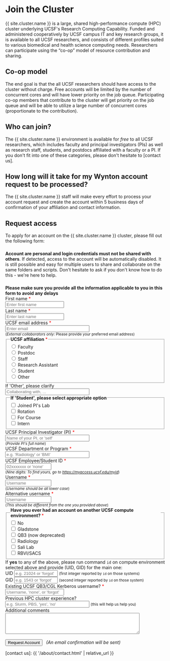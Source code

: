 # Join the Cluster

{{ site.cluster.name }} is a large, shared high-performance compute (HPC) cluster underlying UCSF's Research Computing Capability. Funded and administered cooperatively by UCSF campus IT and key research groups, it is available to all UCSF researchers, and consists of different profiles suited to various biomedical and health science computing needs. Researchers can participate using the “co-op” model of resource contribution and sharing.


## Co-op model

The end goal is that the all UCSF researchers should have access to the cluster without charge.  Free accounts will be limited by the number of concurrent cores and will have lower priority on the job queue.  Participating co-op members that contribute to the cluster will get priority on the job queue and will be able to utilize a large number of concurrent cores (proportionate to the contribution).


## Who can join?

The {{ site.cluster.name }} environment is available for _free_ to all UCSF researchers, which includes faculty and principal investigators (PIs) as well as research staff, students, and postdocs affiliated with a faculty or a PI.  If you don't fit into one of these categories, please don't hesitate to [contact us].


## How long will it take for my Wynton account request to be processed?

The {{ site.cluster.name }} staff will make every effort to process your account request and create the account within 5 business days of confirmation of your affiliation and contact information.


## Request access

To apply for an account on the {{ site.cluster.name }} cluster, please fill out the following form:

<!--

<div class="alert alert-warning" role="alert" style="margin-top: 3ex;">
<strong>Sorry... {{ site.cluster.name }} account requests are temporarily disabled for 10-15 minutes due to a web server upgrade.</strong>
<br><span class="timestamp">March 17, 2021 @ 12:15 PDT</span>
</div>

-->

<div class="alert alert-danger" role="alert" style="margin-top: 3ex">
<strong>Account are personal and login credentials must not be shared with others</strong>. If detected, access to the account will be automatically disabled.  It is still possible and easy for multiple users to share and collaborate on the same folders and scripts.  Don't hesitate to ask if you don't know how to do this - we're here to help.
</div>

<div class="alert alert-danger" role="alert" style="margin-top: 3ex">
<strong>Please make sure you provide all the information applicable to you in this form to avoid any delays</strong>
</div>

<form action="https://hub.wynton.ucsf.edu/cgi-bin/join" method="GET">
 <div class="form-group">
  <label for="given_name">First name</label> <span style="color: red">*</span><br>
  <input type="text" id="given_name" name="given_name" autocomplete="given-name" placeholder="Enter first name" minlength="2" required><br>
 </div>
 
 <div class="form-group">
  <label for="family_name">Last name</label> <span style="color: red">*</span><br>
  <input type="text" id="family_name" name="family_name" autocomplete="family-name" placeholder="Enter last name" minlength="2" required><br>
 </div>
 
 <div class="form-group">
  <label for="email_address">UCSF email address</label> <span style="color: red">*</span><br>
  <input type="email" id="email_address" name="email_address" autocomplete="email" placeholder="Enter email" size="30" required><br>
  <small>(<em>External collaborators only:</em> Please provide your preferred email address)</small>
 </div>
 
 <div class="form-group">
  <fieldset >
   <legend style="border:0;font-size:14px;margin:0"><b>UCSF affiliation</b> <span style="color: red">*</span></legend>
   <input type="radio" id="affiliation_0" name="affiliation" value="Faculty" required>
   <label style="font-weight: normal" for="affiliation_0">Faculty</label><br>
   <input type="radio" id="affiliation_1" name="affiliation" value="Postdoc">
   <label style="font-weight: normal" for="affiliation_1">Postdoc</label><br>
   <input type="radio" id="affiliation_2" name="affiliation" value="Staff">
   <label style="font-weight: normal" for="affiliation_2">Staff</label><br>
   <input type="radio" id="affiliation_3" name="affiliation" value="Research_Assistant">
   <label style="font-weight: normal" for="affiliation_3">Research Assistant</label><br>
   <input type="radio" id="affiliation_4" name="affiliation" value="Student">
   <label style="font-weight: normal" for="affiliation_4">Student</label><br>
   <input type="radio" id="affiliation_5" name="affiliation" value="Other">
   <label style="font-weight: normal" for="affiliation_5">Other</label><br>
  </fieldset>
 </div>

 <div class="form-group">
  <label for="other_desc">If 'Other', please clarify </label><br>
  <input type="text" id="other_desc" name="other_desc" placeholder="Collaborating with, ..." size="30" minlength="2"><br>
 </div>
 
 <div class="form-group">
  <fieldset>
    <legend style="border:0;font-size:14px;margin:0"><b>If 'Student', please select appropriate option</b></legend>
    <input type="checkbox" id="student_desc_0" name="student_desc" value="Joined_PI_Lab">
    <label style="font-weight: normal" for="student_desc_0">Joined PI's Lab</label><br>
    <input type="checkbox" id="student_desc_1" name="student_desc" value="Rotation">
    <label style="font-weight: normal" for="student_desc_1">Rotation</label><br>
    <input type="checkbox" id="student_desc_2" name="student_desc" value="Course">
    <label style="font-weight: normal" for="student_desc_2">For Course</label><br>
    <input type="checkbox" id="student_desc_3" name="student_desc" value="Intern">
    <label style="font-weight: normal" for="student_desc_3">Intern</label><br>
  </fieldset>
 </div>
 
 <div class="form-group">  
  <label for="pi">UCSF Principal Investigator (PI)</label> <span style="color: red">*</span><br>
  <input type="text" id="pi" name="pi" size="30" placeholder="Name of your PI, or 'self'" minlength="2" required><br>
  <small>(<em>Provide PI's full name</em>)</small><br>
 </div>

 <div class="form-group">  
  <label for="dept_program">UCSF Department or Program</label> <span style="color: red">*</span><br>
  <input type="text" id="dept_program" name="dept_program" placeholder="e.g. 'Radiology' or 'BMI'" maxlength="30" size="30" required><br>
 </div>

 <div class="form-group">  
  <label for="ucsf_id">UCSF Employee/Student ID</label> <span style="color: red">*</span><br>
  <input type="text" id="ucsf_id" name="ucsf_id" placeholder="02xxxxxxx or 'none'" pattern="(\d{9}|none)" maxlength="9" size="15" required><br>
  <small>(<em>Nine digits: To find yours, go to <a href="https://myaccess.ucsf.edu/myid">https://myaccess.ucsf.edu/myid</a></em>)</small><br>
 </div>
 
 <div class="form-group">  
  <label for="username">Username</label> <span style="color: red">*</span><br>
  <input type="text" id="username" name="username" pattern="([a-z]{1}[a-z0-9]+)" placeholder="Username" minlength="2" size="15" required><br>
  <small>(<em>Username should be all lower case</em>)</small><br>
 </div>
 
 <div class="form-group">
  <label for="alt_username">Alternative username</label> <span style="color: red">*</span><br>
  <input type="text" id="alt_username" name="alt_username" pattern="([a-z]{1}[a-z0-9]+)" placeholder="Username" minlength="2" size="15" required><br>
  <small>(<em>This should be different from the one you provided above</em>)</small>
 </div>
 
 <div class="form-group">  
  <fieldset>
  <legend style="border:0;font-size:14px;margin:0"><b>Have you ever had an account on another UCSF compute environment? </b><span style="color: red">*</span></legend>
    <input type="checkbox" id="ucsf_compute_environments_0" name="ucsf_compute_environments" value="none">
    <label style="font-weight: normal" for="ucsf_compute_environments_0">No</label><br>
    <input type="checkbox" id="ucsf_compute_environments_1" name="ucsf_compute_environments" value="gladstone">
    <label style="font-weight: normal" for="ucsf_compute_environments_1"> Gladstone</label><br>
    <input type="checkbox" id="ucsf_compute_environments_2" name="ucsf_compute_environments" value="qb3">
    <label style="font-weight: normal" for="ucsf_compute_environments_2"> QB3 (now deprecated)</label><br>
    <input type="checkbox" id="ucsf_compute_environments_3" name="ucsf_compute_environments" value="radiology">
    <label style="font-weight: normal" for="ucsf_compute_environments_3"> Radiology</label><br>
    <input type="checkbox" id="ucsf_compute_environments_4" name="ucsf_compute_environments" value="sali">
    <label style="font-weight: normal" for="ucsf_compute_environments_4"> Sali Lab</label><br>
    <input type="checkbox" id="ucsf_compute_environments_5" name="ucsf_compute_environments" value="rbvi_sacs">
    <label style="font-weight: normal" for="ucsf_compute_environments_5"> RBVI/SACS</label><br>
  </fieldset>
 </div>
 
 <div class="form-group">  
  If <strong>yes</strong> to any of the above, please run command <code>id</code> on compute environment selected above and provide (UID, GID) for the main one:<br>
  <label for="uid">UID</label> <input type="text" id="uid" name="uid" pattern="(\d*|forgot)" placeholder="e.g. 21024 or 'forgot'" maxlength="6" size="14"> <small>(first integer reported by <code>id</code> on those systems)</small><br>
  <label for="gid">GID</label> <input type="text" id="gid" name="gid" pattern="(\d*|forgot)" placeholder="e.g. 1543 or 'forgot'" maxlength="6" size="14"> <small>(second integer reported by <code>id</code> on those system)</small><br>
 </div>

 <div class="form-group">  
  <label for="kerberos_username">Existing UCSF QB3/CGL Kerberos username?</label> <span style="color: red">*</span><br>
  <input type="text" id="kerberos_username" name="kerberos_username" pattern="([A-Za-z]{1}[A-Za-z0-9]+|none|forgot)" placeholder="Username, 'none', or 'forgot'" minlength="4" size="20" required><br>
 </div>
 
 <div class="form-group">  
  <label for="hpc_experience">Previous HPC cluster experience?</label><br>
  <input type="text" id="hpc_experience" name="hpc_experience" placeholder="e.g. Slurm, PBS, 'yes', 'no'" minlength="2" size="30">
  <small>(this will help us help you)</small>
  <br>
 </div>
 
 <div class="form-group">  
  <label for="comment">Additional comments</label><br>
  <textarea type="text" id="comment" name="comment" maxlength="512" rows="4" cols="50"></textarea><br>
 </div>

  <br>
  <button type="submit" onclick="save_form()" class="btn btn-primary">Request Account</button> &nbsp; <em>(An email confirmation will be sent)</em>
</form>


<script>
function load_form() {
  var names;
  var name;
  var value;
  var obj;
  
  // Repopulate form fields if already set in session
  if(typeof(Storage) !== "undefined") {
    // Text-based fields
    names = ["given_name", "family_name", "email_address", "other_desc", "pi", "ucsf_id", "dept_program", "username", "alt_username", "kerberos_username", "uid", "gid", "hpc_experience", "comment"];
  
    for (var ii = 0; ii < names.length; ii++) {
      name = names[ii];
      value = sessionStorage.getItem(name);
      obj = document.getElementById(name);
      if (value !== null && obj !== null) obj.value = value;
    }
  
    // Checkboxes
    names = ["student_desc_0", "student_desc_1", "student_desc_2", "student_desc_3", "ucsf_compute_environments_0", "ucsf_compute_environments_1", "ucsf_compute_environments_2", "ucsf_compute_environments_3", "ucsf_compute_environments_4", "ucsf_compute_environments_5", "affiliation_0", "affiliation_1", "affiliation_2", "affiliation_3", "affiliation_4", "affiliation_5"];
  
    for (var ii = 0; ii < names.length; ii++) {
      name = names[ii];
      value = sessionStorage.getItem(name);
      obj = document.getElementById(name);
      if (value !== null && obj !== null && value == "true") obj.checked = value;
    }
  }
}

function save_form() {
  var names;
  var name;
  var obj;
  
  // Remember form fields
  if(typeof(Storage) !== "undefined") {
    // Text-based fields
    names = ["given_name", "family_name", "email_address", "other_desc", "pi", "ucsf_id", "dept_program", "username", "alt_username", "kerberos_username", "uid", "gid", "hpc_experience", "comment"];
  
    for (var ii = 0; ii < names.length; ii++) {
      name = names[ii];
      obj = document.getElementById(name);
      if (obj !== null) sessionStorage.setItem(name, obj.value);
    }
  
    // Checkboxes
    names =  ["student_desc_0", "student_desc_1", "student_desc_2", "student_desc_3", "ucsf_compute_environments_0", "ucsf_compute_environments_1", "ucsf_compute_environments_2", "ucsf_compute_environments_3", "ucsf_compute_environments_4", "ucsf_compute_environments_5", "affiliation_0", "affiliation_1", "affiliation_2", "affiliation_3", "affiliation_4", "affiliation_5"];
  
    for (var ii = 0; ii < names.length; ii++) {
      name = names[ii];
      obj = document.getElementById(name);
      if (obj !== null) sessionStorage.setItem(name, obj.checked);
    }
  }
}

window.onload = function() {
  load_form();
}
</script>


[contact us]: {{ '/about/contact.html' | relative_url }}
